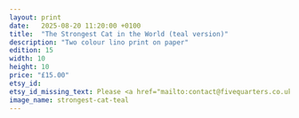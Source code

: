 ```yaml
---
layout: print
date:   2025-08-20 11:20:00 +0100
title:  "The Strongest Cat in the World (teal version)"
description: "Two colour lino print on paper"
edition: 15
width: 10
height: 10
price: "£15.00"
etsy_id:
etsy_id_missing_text: Please <a href="mailto:contact@fivequarters.co.uk">contact me</a> if you're interested in buying this print.
image_name: strongest-cat-teal
---
```

